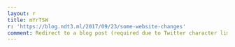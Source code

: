 ```yaml
---
layout: r
title: mYrTSW
r: 'https://blog.ndt3.ml/2017/09/23/some-website-changes'
comment: Redirect to a blog post (required due to Twitter character limit)
---
```


